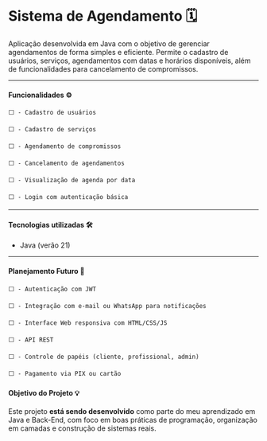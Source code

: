 # Sistema de Agendamento 🗓️
 
Aplicação desenvolvida em Java com o objetivo de gerenciar agendamentos de forma simples e eficiente. Permite o cadastro de usuários, serviços, agendamentos com datas e horários disponíveis, além de funcionalidades para cancelamento de compromissos.

---

#### Funcionalidades ⚙️

    ⬜️ - Cadastro de usuários
    
    ⬜️ - Cadastro de serviços
    
    ⬜️ - Agendamento de compromissos
    
    ⬜️ - Cancelamento de agendamentos
    
    ⬜️ - Visualização de agenda por data
    
    ⬜️ - Login com autenticação básica

---

#### Tecnologias utilizadas 🛠️

- Java (verão 21)

---
#### Planejamento Futuro 📌

    ⬜️ - Autenticação com JWT

    ⬜️ - Integração com e-mail ou WhatsApp para notificações

    ⬜️ - Interface Web responsiva com HTML/CSS/JS

    ⬜️ - API REST

    ⬜️ - Controle de papéis (cliente, profissional, admin)

    ⬜️ - Pagamento via PIX ou cartão

#### Objetivo do Projeto 💡

Este projeto **está sendo desenvolvido** como parte do meu aprendizado em Java e Back-End, com foco em boas práticas de programação, organização em camadas e construção de sistemas reais.
